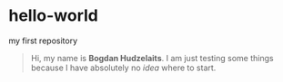 # hello-world
my first repository
> Hi, my name is **Bogdan Hudzelaits**. I am just testing some things because I have absolutely no *idea* where to start.
